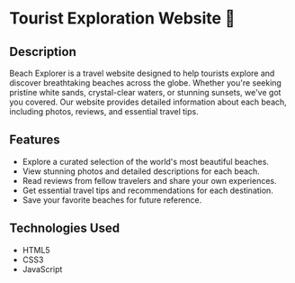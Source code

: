 # Tourist Exploration Website  🌊

## Description
Beach Explorer is a travel website designed to help tourists explore and discover breathtaking beaches across the globe. Whether you're seeking pristine white sands, crystal-clear waters, or stunning sunsets, we've got you covered. Our website provides detailed information about each beach, including photos, reviews, and essential travel tips.
## Features
- Explore a curated selection of the world's most beautiful beaches.
- View stunning photos and detailed descriptions for each beach.
- Read reviews from fellow travelers and share your own experiences.
- Get essential travel tips and recommendations for each destination.
- Save your favorite beaches for future reference.
## Technologies Used
- HTML5
- CSS3
- JavaScript
